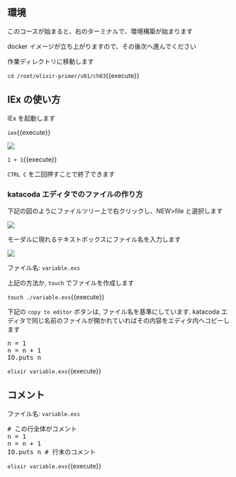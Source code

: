 ## 環境

このコースが始まると、右のターミナルで、環境構築が始まります

docker イメージが立ち上がりますので、その後次へ進んでください

作業ディレクトリに移動します

`cd /root/elixir-primer/v01/ch03`{{execute}}

## IEx の使い方

IEx を起動します

`iex`{{execute}}

![](https://i.gyazo.com/2b9e70577434285a10b5763b806f6b5c.png)

`1 + 1`{{execute}}

`CTRL C` を二回押すことで終了できます

### katacoda エディタでのファイルの作り方

下記の図のようにファイルツリー上で右クリックし、NEW>file と選択します

![](https://i.gyazo.com/d1f067e601f78ffb03093523db792b52.png)

モーダルに現れるテキストボックスにファイル名を入力します

![](https://i.gyazo.com/92a1d5775f8976227f3d33e3e70e8021.png)

ファイル名: `variable.exs`

上記の方法か, `touch` でファイルを作成します

`touch ./variable.exs`{{execute}}

下記の `copy to editor` ボタンは, ファイル名を基準にしています. katacoda エディタで同じ名前のファイルが開かれていればその内容をエディタ内へコピーします

<pre class="file" data-filename="variable.exs" data-target="replace">
n = 1
n = n + 1
IO.puts n
</pre>

`elixir variable.exs`{{execute}}

## コメント

ファイル名: `variable.exs`

<pre class="file" data-filename="variable.exs" data-target="replace">
# この行全体がコメント
n = 1
n = n + 1
IO.puts n # 行末のコメント
</pre>

`elixir variable.exs`{{execute}}
